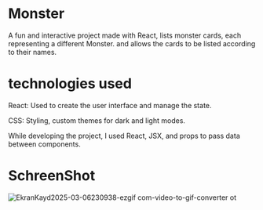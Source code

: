 # Monster
A fun and interactive project made with React, lists monster cards, each representing a different Monster. and allows the cards to be listed according to their names.


# technologies used
React: Used to create the user interface and manage the state.

CSS: Styling, custom themes for dark and light modes.

While developing the project, I used React, JSX, and props to pass data between components.
 
# SchreenShot
![EkranKayd2025-03-06230938-ezgif com-video-to-gif-converter](https://github.com/user-attachments/assets/bb7b6fc7-8226-4796-ab5d-b02ea391ff06)
ot
